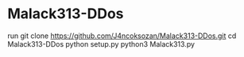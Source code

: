 # Malack313-DDos
run 
git clone https://github.com/J4ncoksozan/Malack313-DDos.git
cd Malack313-DDos
python setup.py
python3 Malack313.py
